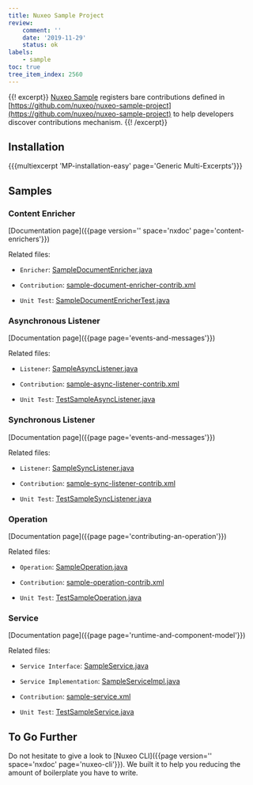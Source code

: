 ```yaml
---
title: Nuxeo Sample Project
review:
    comment: ''
    date: '2019-11-29'
    status: ok
labels:
    - sample
toc: true
tree_item_index: 2560
---
```


{{! excerpt}}
[Nuxeo Sample](https://connect.nuxeo.com/nuxeo/site/marketplace/package/nuxeo-sample) registers bare contributions defined in [https://github.com/nuxeo/nuxeo-sample-project](https://github.com/nuxeo/nuxeo-sample-project) to help developers discover contributions mechanism.
{{! /excerpt}}

## Installation

{{{multiexcerpt 'MP-installation-easy' page='Generic Multi-Excerpts'}}}

## Samples

### Content Enricher

[Documentation page]({{page version='' space='nxdoc' page='content-enrichers'}})

Related files:

- `Enricher`: [SampleDocumentEnricher.java](https://github.com/nuxeo/nuxeo-sample-project/blob/master/nuxeo-sample/src/main/java/org/nuxeo/sample/SampleDocumentEnricher.java)

- `Contribution`: [sample-document-enricher-contrib.xml](https://github.com/nuxeo/nuxeo-sample-project/blob/master/nuxeo-sample/src/main/resources/OSGI-INF/sample-document-enricher-contrib.xml)

- `Unit Test`: [SampleDocumentEnricherTest.java](https://github.com/nuxeo/nuxeo-sample-project/blob/master/nuxeo-sample/src/test/java/org/nuxeo/sample/SampleDocumentEnricherTest.java)

### Asynchronous Listener

[Documentation page]({{page page='events-and-messages'}})

Related files:

- `Listener`: [SampleAsyncListener.java](https://github.com/nuxeo/nuxeo-sample-project/blob/master/nuxeo-sample/src/main/java/org/nuxeo/sample/SampleAsyncListener.java)

- `Contribution`: [sample-async-listener-contrib.xml](https://github.com/nuxeo/nuxeo-sample-project/blob/master/nuxeo-sample/src/main/resources/OSGI-INF/sample-async-listener-listener-contrib.xml)

- `Unit Test`: [TestSampleAsyncListener.java](https://github.com/nuxeo/nuxeo-sample-project/blob/master/nuxeo-sample/src/test/java/org/nuxeo/sample/TestSampleAsyncListener.java)

### Synchronous Listener

[Documentation page]({{page page='events-and-messages'}})

Related files:

- `Listener`: [SampleSyncListener.java](https://github.com/nuxeo/nuxeo-sample-project/blob/master/nuxeo-sample/src/main/java/org/nuxeo/sample/SampleSyncListener.java)

- `Contribution`: [sample-sync-listener-contrib.xml](https://github.com/nuxeo/nuxeo-sample-project/blob/master/nuxeo-sample/src/main/resources/OSGI-INF/sample-sync-listener-listener-contrib.xml)

- `Unit Test`: [TestSampleSyncListener.java](https://github.com/nuxeo/nuxeo-sample-project/blob/master/nuxeo-sample/src/test/java/org/nuxeo/sample/TestSampleSyncListener.java)

### Operation

[Documentation page]({{page page='contributing-an-operation'}})

Related files:

- `Operation`: [SampleOperation.java](https://github.com/nuxeo/nuxeo-sample-project/blob/master/nuxeo-sample/src/main/java/org/nuxeo/sample/SampleOperation.java)

- `Contribution`: [sample-operation-contrib.xml](https://github.com/nuxeo/nuxeo-sample-project/blob/master/nuxeo-sample/src/main/resources/OSGI-INF/sample-operation-operation-contrib.xml)

- `Unit Test`: [TestSampleOperation.java](https://github.com/nuxeo/nuxeo-sample-project/blob/master/nuxeo-sample/src/test/java/org/nuxeo/sample/TestSampleOperation.java)

### Service

[Documentation page]({{page page='runtime-and-component-model'}})

Related files:

- `Service Interface`: [SampleService.java](https://github.com/nuxeo/nuxeo-sample-project/blob/master/nuxeo-sample/src/main/java/org/nuxeo/sample/SampleService.java)

- `Service Implementation`: [SampleServiceImpl.java](https://github.com/nuxeo/nuxeo-sample-project/blob/master/nuxeo-sample/src/main/java/org/nuxeo/sample/SampleServiceImpl.java)

- `Contribution`: [sample-service.xml](https://github.com/nuxeo/nuxeo-sample-project/blob/master/nuxeo-sample/src/main/resources/OSGI-INF/sample-service-service.xml)

- `Unit Test`: [TestSampleService.java](https://github.com/nuxeo/nuxeo-sample-project/blob/master/nuxeo-sample/src/test/java/org/nuxeo/sample/TestSampleService.java)

## To Go Further

Do not hesitate to give a look to [Nuxeo CLI]({{page version='' space='nxdoc' page='nuxeo-cli'}}). We built it to help you reducing the amount of boilerplate you have to write.
